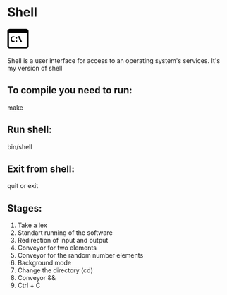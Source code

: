 # **Shell**
![icon](icon.png)   

Shell is a user interface for access to an operating system's services.
It's my version of shell

## To compile you need to run:
make

## Run shell:
bin/shell

## Exit from shell:
quit or exit

## Stages:
1.  Take a lex
2.  Standart running of the software
3.  Redirection of input and output
4.  Conveyor for two elements
5.  Conveyor for the random number elements
6.  Background mode
7.  Change the directory (cd)
8.  Conveyor &&
9.  Ctrl + C
